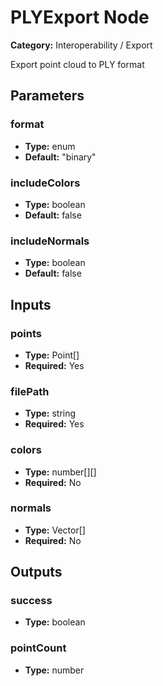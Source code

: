 
# PLYExport Node

**Category:** Interoperability / Export

Export point cloud to PLY format

## Parameters


### format
- **Type:** enum
- **Default:** "binary"





### includeColors
- **Type:** boolean
- **Default:** false





### includeNormals
- **Type:** boolean
- **Default:** false





## Inputs


### points
- **Type:** Point[]
- **Required:** Yes



### filePath
- **Type:** string
- **Required:** Yes



### colors
- **Type:** number[][]
- **Required:** No



### normals
- **Type:** Vector[]
- **Required:** No



## Outputs


### success
- **Type:** boolean



### pointCount
- **Type:** number




